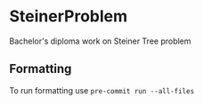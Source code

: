 # SteinerProblem

Bachelor's diploma work on Steiner Tree problem

## Formatting

To run formatting use `pre-commit run --all-files`

